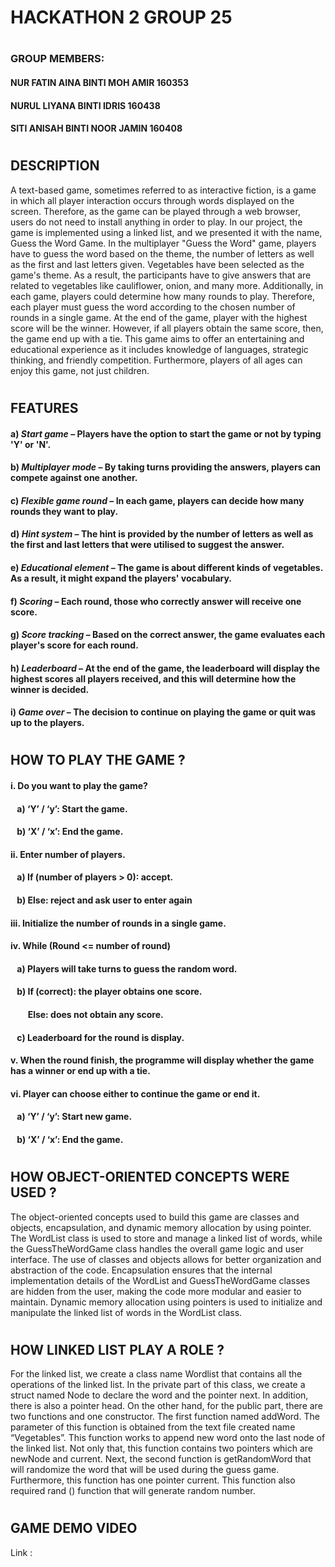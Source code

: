 # **HACKATHON 2   GROUP 25**
#
### GROUP MEMBERS:
#### NUR FATIN AINA BINTI MOH AMIR      160353
#### NURUL LIYANA BINTI IDRIS           160438
#### SITI ANISAH BINTI NOOR JAMIN       160408
#
## DESCRIPTION
A text-based game, sometimes referred to as interactive fiction, is a game in which all player interaction occurs through words displayed on the screen. Therefore, as the game can be played through a web browser, users do not need to install anything in order to play.
In our project, the game is implemented using a linked list, and we presented it with the name, Guess the Word Game. In the multiplayer "Guess the Word" game, players have to guess the word based on the theme, the number of letters as well as the first and last letters given. Vegetables have been selected as the game's theme. As a result, the participants have to give answers that are related to vegetables like cauliflower, onion, and many more. Additionally, in each game, players could determine how many rounds to play. Therefore, each player must guess the word according to the chosen number of rounds in a single game. At the end of the game, player with the highest score will be the winner. However, if all players obtain the same score, then, the game end up with a tie.
This game aims to offer an entertaining and educational experience as it includes knowledge of languages, strategic thinking, and friendly competition. Furthermore, players of all ages can enjoy this game, not just children.

#
## FEATURES
#### a)	**_Start game_** – Players have the option to start the game or not by typing 'Y' or 'N'.
#### b)	**_Multiplayer mode_** – By taking turns providing the answers, players can compete against one another. 
#### c)	**_Flexible game round_** – In each game, players can decide how many rounds they want to play. 
#### d)	**_Hint system_** – The hint is provided by the number of letters as well as the first and last letters that were utilised to suggest the answer.
#### e)	**_Educational element_** – The game is about different kinds of vegetables. As a result, it might expand the players' vocabulary.
#### f)	**_Scoring_** – Each round, those who correctly answer will receive one score.
#### g)	**_Score tracking_** – Based on the correct answer, the game evaluates each player's score for each round. 
#### h)	**_Leaderboard_** – At the end of the game, the leaderboard will display the highest scores all players received, and this will determine how the winner is decided.
#### i)	**_Game over_** – The decision to continue on playing the game or quit was up to the players.
#
## HOW TO PLAY THE GAME ?
#### i.	Do you want to play the game?
#### &ensp;    a)	‘Y’ / ‘y’: Start the game.
#### &ensp;    b)	‘X’ / ‘x’: End the game.
#### ii.	Enter number of players.
#### &ensp;    a)	If (number of players > 0): accept.
#### &ensp;    b)	Else: reject and ask user to enter again
#### iii.	Initialize the number of rounds in a single game.
#### iv.	While (Round <= number of round)
#### &ensp;     a)	Players will take turns to guess the random word.
#### &ensp;     b)	If (correct): the player obtains one score.
#### &emsp; &ensp;        Else: does not obtain any score.
#### &ensp;     c)	Leaderboard for the round is display.
#### v.	When the round finish, the programme will display whether the game has a winner or end up with a tie.
#### vi.	Player can choose either to continue the game or end it.
#### &ensp;     a)	‘Y’ / ‘y’: Start new game.
#### &ensp;     b)	‘X’ / ‘x’: End the game.
#
## HOW OBJECT-ORIENTED CONCEPTS WERE USED ?
The object-oriented concepts used to build this game are classes and objects, encapsulation, and dynamic memory allocation by using pointer. The WordList class is used to store and manage a linked list of words, while the GuessTheWordGame class handles the overall game logic and user interface. The use of classes and objects allows for better organization and abstraction of the code. Encapsulation ensures that the internal implementation details of the WordList and GuessTheWordGame classes are hidden from the user, making the code more modular and easier to maintain. Dynamic memory allocation using pointers is used to initialize and manipulate the linked list of words in the WordList class.
#
## HOW LINKED LIST PLAY A ROLE ?
For the linked list, we create a class name Wordlist that contains all the operations of the linked list. In the private part of this class, we create a struct named Node to declare the word and the pointer next. In addition, there is also a pointer head. On the other hand, for the public part, there are two functions and one constructor. The first function named addWord. The parameter of this function is obtained from the text file created name “Vegetables”.  This function works to append new word onto the last node of the linked list. Not only that, this function contains two pointers which are newNode and current. Next, the second function is getRandomWord that will randomize the word that will be used during the guess game. Furthermore, this function has one pointer current. This function also required rand () function that will generate random number.   
# 
## GAME DEMO VIDEO
Link : 
